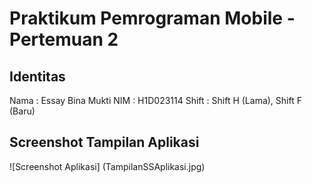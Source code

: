 # Praktikum Pemrograman Mobile - Pertemuan 2

## Identitas
Nama  : Essay Bina Mukti 
NIM   : H1D023114
Shift : Shift H (Lama), Shift F (Baru)  

## Screenshot Tampilan Aplikasi
![Screenshot Aplikasi] (TampilanSSAplikasi.jpg)
